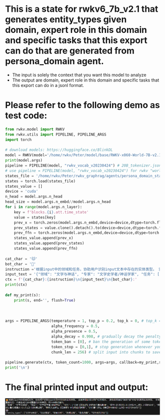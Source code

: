 # This is a state for rwkv6_7b_v2.1 that generates entity_types given domain, expert role in this domain and specific tasks that this export can do that are generated from persona_domain agent.

* The input is solely the context that you want this model to analyze
* The output are domain, expert role in this domain and specific tasks that this export can do in a jsonl format. 

# Please refer to the following demo as test code:
```python
from rwkv.model import RWKV
from rwkv.utils import PIPELINE, PIPELINE_ARGS
import torch

# download models: https://huggingface.co/BlinkDL
model = RWKV(model='/home/rwkv/Peter/model/base/RWKV-x060-World-7B-v2.1-20240507-ctx4096.pth', strategy='cuda fp16')
print(model.args)
pipeline = PIPELINE(model, "rwkv_vocab_v20230424") # 20B_tokenizer.json is in https://github.com/BlinkDL/ChatRWKV
# use pipeline = PIPELINE(model, "rwkv_vocab_v20230424") for rwkv "world" models
states_file = '/home/rwkv/Peter/rwkv_graphrag/agents/persona_domain_states/RWKV-x060-World-7B-v2.1-20240507-ctx4096.pth.pth'
states = torch.load(states_file)
states_value = []
device = 'cuda'
n_head = model.args.n_head
head_size = model.args.n_embd//model.args.n_head
for i in range(model.args.n_layer):
    key = f'blocks.{i}.att.time_state'
    value = states[key]
    prev_x = torch.zeros(model.args.n_embd,device=device,dtype=torch.float16)
    prev_states = value.clone().detach().to(device=device,dtype=torch.float16).transpose(1,2)
    prev_ffn = torch.zeros(model.args.n_embd,device=device,dtype=torch.float16)
    states_value.append(prev_x)
    states_value.append(prev_states)
    states_value.append(prev_ffn)

cat_char = '🐱'
bot_char = '🤖'
instruction ='根据input中的领域和任务，协助用户识别input文本中存在的实体类型。 实体类型必须与用户任务相关。 避免使用诸如“其他”或“未知”的通用实体类型。 非常重要的是：不要生成冗余或重叠的实体类型。用JSON格式输出。'
input_text = '{"领域": "文学与神话", "专家": "文学史学者/神话学家", "任务": ["分析《石头记》的历史背景和影响", "研究《红楼梦》与《金陵十二钗》之间的关系", "探讨东鲁孔梅溪对《石头记》的改编过程", "解析吴玉峰在《红楼梦》中的角色和贡献", "评估曹雪芹在《悼红轩中披阅十五间》中的写作技巧"]}'
ctx = f'{cat_char}:{instruction}\n{input_text}\n{bot_char}:'
print(ctx)

def my_print(s):
    print(s, end='', flush=True)



args = PIPELINE_ARGS(temperature = 1, top_p = 0.2, top_k = 0, # top_k = 0 then ignore
                     alpha_frequency = 0.5,
                     alpha_presence = 0.5,
                     alpha_decay = 0.998, # gradually decay the penalty
                     token_ban = [0], # ban the generation of some tokens
                     token_stop = [0,1], # stop generation whenever you see any token here
                     chunk_len = 256) # split input into chunks to save VRAM (shorter -> slower)

pipeline.generate(ctx, token_count=1000, args=args, callback=my_print,state=states_value)
print('\n')
```    
# The final printed input and output:
![](./entity_type_demo.png) 